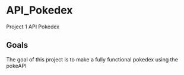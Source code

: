 # API_Pokedex
Project 1 API Pokedex


## Goals
The goal of this project is to make a fully functional pokedex using the pokeAPI 

